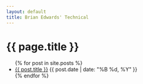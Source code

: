 ```yaml
---
layout: default
title: Brian Edwards' Technical
---
```


<h1>{{ page.title }}</h1>

<ul>
  {% for post in site.posts %}
    <li>
      <a href="technical-blog/{{ post.url }}">{{ post.title }}</a>
      <time datetime="{{ post.date | date_to_xmlschema }}">{{ post.date | date: "%B %d, %Y" }}</time>
    </li>
  {% endfor %}
</ul>
